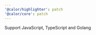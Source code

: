 ```yaml
---
'@calor/highlighter': patch
'@calor/core': patch
---
```


Support JavaScript, TypeScript and Golang
